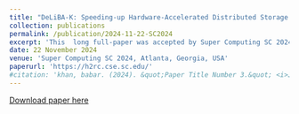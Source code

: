 ```yaml
---
title: "DeLiBA-K: Speeding-up Hardware-Accelerated Distributed Storage Access by Tighter Linux Kernel Integration and Use of a Modern API"
collection: publications
permalink: /publication/2024-11-22-SC2024
excerpt: 'This  long full-paper was accepted by Super Computing SC 2024 conference at Tenth International Workshop on Heterogeneous High-performance Reconfigurable Computing (H2RC'24)'
date: 22 November 2024
venue: 'Super Computing SC 2024, Atlanta, Georgia, USA'
paperurl: 'https://h2rc.cse.sc.edu/'
#citation: 'khan, babar. (2024). &quot;Paper Title Number 3.&quot; <i>Journal 1</i>. 1(3).'
---
```





[Download paper here](https://babarzkhan.github.io/files/2024_SC_H2RC_BK.pdf)




